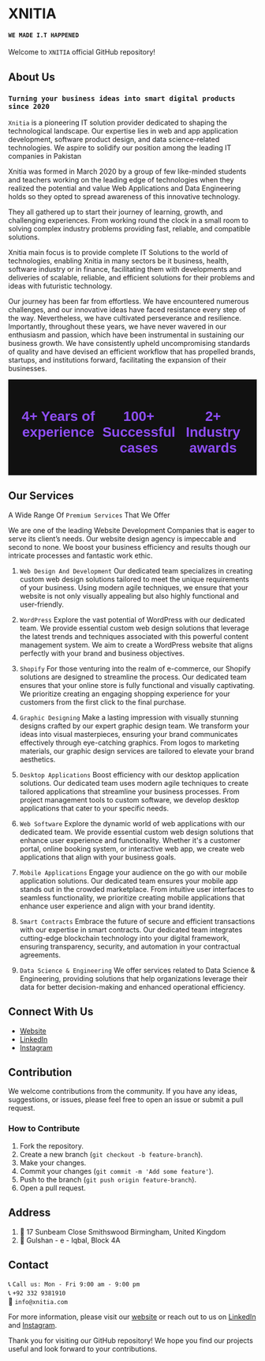 # XNITIA
#### `WE MADE I.T HAPPENED`

Welcome to `XNITIA` official GitHub repository!


## About Us

### `Turning your business ideas into smart digital products since 2020`
`Xnitia` is a pioneering IT solution provider dedicated to shaping the technological landscape. Our expertise lies in web and app application development, software product design, and data science-related technologies. We aspire to solidify our position among the leading IT companies in Pakistan

Xnitia was formed in March 2020 by a group of few like-minded students and teachers working on the leading edge of technologies when they realized the potential and value Web Applications and Data Engineering holds so they opted to spread awareness of this innovative technology.

They all gathered up to start their journey of learning, growth, and challenging experiences. From working round the clock in a small room to solving complex industry problems providing fast, reliable, and compatible solutions.

Xnitia main focus is to provide complete IT Solutions to the world of technologies, enabling Xnitia in many sectors be it business, health, software industry or in finance, facilitating them with developments and deliveries of scalable, reliable, and efficient solutions for their problems and ideas with futuristic technology.

Our journey has been far from effortless. We have encountered numerous challenges, and our innovative ideas have faced resistance every step of the way. Nevertheless, we have cultivated perseverance and resilience. Importantly, throughout these years, we have never wavered in our enthusiasm and passion, which have been instrumental in sustaining our business growth. We have consistently upheld uncompromising standards of quality and have devised an efficient workflow that has propelled brands, startups, and institutions forward, facilitating the expansion of their businesses.

<div style="display: flex; justify-content: space-around; background-color: #111; padding: 20px; color: #fff; font-family: Arial, sans-serif;">
  <div style="text-align: center;">
    <h1 style="color: #8e4ef7;">4+ Years of experience</h1>
  </div>
  <div style="text-align: center;">
    <h1 style="color: #8e4ef7;">100+ Successful cases</h1>
  </div>
  <div style="text-align: center;">
    <h1 style="color: #8e4ef7;">2+ Industry awards</h1>
  </div>
</div>

## Our Services

A Wide Range Of `Premium Services` That We Offer

We are one of the leading Website Development Companies that is eager to serve its client’s needs. Our website design agency is impeccable and second to none. We boost your business efficiency and results though our intricate processes and fantastic work ethic.

1. `Web Design And Development`
Our dedicated team specializes in creating custom web design solutions tailored to meet the unique requirements of your business. Using modern agile techniques, we ensure that your website is not only visually appealing but also highly functional and user-friendly.

2. `WordPress`
Explore the vast potential of WordPress with our dedicated team. We provide essential custom web design solutions that leverage the latest trends and techniques associated with this powerful content management system. We aim to create a WordPress website that aligns perfectly with your brand and business objectives.

3. `Shopify`
For those venturing into the realm of e-commerce, our Shopify solutions are designed to streamline the process. Our dedicated team ensures that your online store is fully functional and visually captivating. We prioritize creating an engaging shopping experience for your customers from the first click to the final purchase.


4. `Graphic Designing`
Make a lasting impression with visually stunning designs crafted by our expert graphic design team. We transform your ideas into visual masterpieces, ensuring your brand communicates effectively through eye-catching graphics. From logos to marketing materials, our graphic design services are tailored to elevate your brand aesthetics.

5. `Desktop Applications`
Boost efficiency with our desktop application solutions. Our dedicated team uses modern agile techniques to create tailored applications that streamline your business processes. From project management tools to custom software, we develop desktop applications that cater to your specific needs.

6. `Web Software`
Explore the dynamic world of web applications with our dedicated team. We provide essential custom web design solutions that enhance user experience and functionality. Whether it's a customer portal, online booking system, or interactive web app, we create web applications that align with your business goals.

7. `Mobile Applications`
Engage your audience on the go with our mobile application solutions. Our dedicated team ensures your mobile app stands out in the crowded marketplace. From intuitive user interfaces to seamless functionality, we prioritize creating mobile applications that enhance user experience and align with your brand identity.

8. `Smart Contracts`
Embrace the future of secure and efficient transactions with our expertise in smart contracts. Our dedicated team integrates cutting-edge blockchain technology into your digital framework, ensuring transparency, security, and automation in your contractual agreements.

9. `Data Science & Engineering`
We offer services related to Data Science & Engineering, providing solutions that help organizations leverage their data for better decision-making and enhanced operational efficiency.


## Connect With Us

- [Website](https://xnitia.com/)
- [LinkedIn](https://www.linkedin.com/company/xnitia)
- [Instagram](https://www.instagram.com/xnitia_/)


## Contribution

We welcome contributions from the community. If you have any ideas, suggestions, or issues, please feel free to open an issue or submit a pull request.

### How to Contribute

1. Fork the repository.
2. Create a new branch (`git checkout -b feature-branch`).
3. Make your changes.
4. Commit your changes (`git commit -m 'Add some feature'`).
5. Push to the branch (`git push origin feature-branch`).
6. Open a pull request.


## Address
1. 📍 17 Sunbeam Close Smithswood Birmingham, United Kingdom
2. 📍 Gulshan - e - Iqbal, Block 4A

## Contact

📞 `Call us: Mon - Fri 9:00 am - 9:00 pm` </br>
📞 `+92 332 9381910` </br>
📧 `info@xnitia.com` </br>

For more information, please visit our [website](https://xnitia.com/) or reach out to us on [LinkedIn](https://www.linkedin.com/company/xnitia) and [Instagram](https://www.instagram.com/xnitia_/).


Thank you for visiting our GitHub repository! We hope you find our projects useful and look forward to your contributions.
